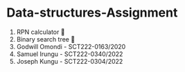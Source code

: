 # Data-structures-Assignment
1. RPN calculator 🧮
2. Binary search tree 🌲 
4. Godwill Omondi - SCT222-0163/2020
5. Samuel Irungu  - SCT222-0340/2022
6. Joseph Kungu   - SCT222-0304/2022
